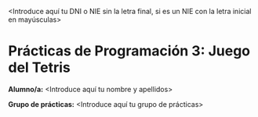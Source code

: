 <Introduce aquí tu DNI o NIE sin la letra final, si es un NIE con la letra inicial en mayúsculas>

# Prácticas de Programación 3: Juego del Tetris
**Alumno/a:** <Introduce aquí tu nombre y apellidos>

**Grupo de prácticas:** <Introduce aquí tu grupo de prácticas>
